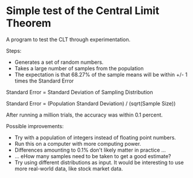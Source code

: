# Simple test of the Central Limit Theorem

A program to test the CLT through experimentation.

Steps: 

* Generates a set of random numbers.
* Takes a large number of samples from the population
* The expectation is that 68.27% of the sample means will be within +/- 1 times the Standard Error

Standard Error = Standard Deviation of Sampling Distribution

Standard Error = (Population Standard Deviation) / (sqrt(Sample Size))

After running a million trials, the accuracy was within 0.1 percent. 

Possible improvements: 

* Try with a population of integers instead of floating point numbers.
* Run this on a computer with more computing power. 
* Differences amounting to 0.1% don't likely matter in practice \.\.\.
* ... eHow many samples need to be taken to get a good estimate? 
* Try using different distributions as input. It would be interesting to use more real-world data, like stock market data.
